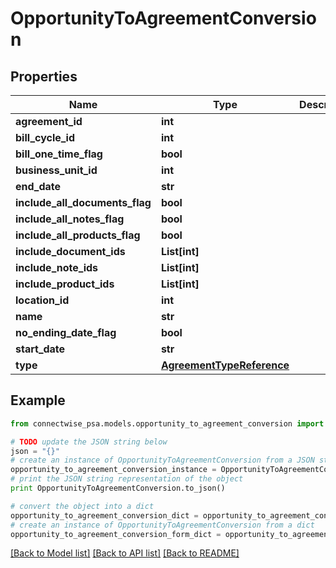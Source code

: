 # OpportunityToAgreementConversion


## Properties
Name | Type | Description | Notes
------------ | ------------- | ------------- | -------------
**agreement_id** | **int** |  | [optional] 
**bill_cycle_id** | **int** |  | [optional] 
**bill_one_time_flag** | **bool** |  | [optional] 
**business_unit_id** | **int** |  | [optional] 
**end_date** | **str** |  | [optional] 
**include_all_documents_flag** | **bool** |  | [optional] 
**include_all_notes_flag** | **bool** |  | [optional] 
**include_all_products_flag** | **bool** |  | [optional] 
**include_document_ids** | **List[int]** |  | [optional] 
**include_note_ids** | **List[int]** |  | [optional] 
**include_product_ids** | **List[int]** |  | [optional] 
**location_id** | **int** |  | [optional] 
**name** | **str** |  | [optional] 
**no_ending_date_flag** | **bool** |  | [optional] 
**start_date** | **str** |  | [optional] 
**type** | [**AgreementTypeReference**](AgreementTypeReference.md) |  | [optional] 

## Example

```python
from connectwise_psa.models.opportunity_to_agreement_conversion import OpportunityToAgreementConversion

# TODO update the JSON string below
json = "{}"
# create an instance of OpportunityToAgreementConversion from a JSON string
opportunity_to_agreement_conversion_instance = OpportunityToAgreementConversion.from_json(json)
# print the JSON string representation of the object
print OpportunityToAgreementConversion.to_json()

# convert the object into a dict
opportunity_to_agreement_conversion_dict = opportunity_to_agreement_conversion_instance.to_dict()
# create an instance of OpportunityToAgreementConversion from a dict
opportunity_to_agreement_conversion_form_dict = opportunity_to_agreement_conversion.from_dict(opportunity_to_agreement_conversion_dict)
```
[[Back to Model list]](../README.md#documentation-for-models) [[Back to API list]](../README.md#documentation-for-api-endpoints) [[Back to README]](../README.md)


